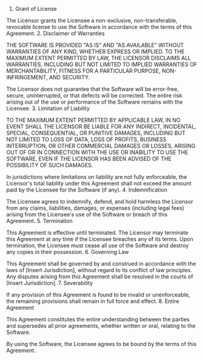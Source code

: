 1. Grant of License

The Licensor grants the Licensee a non-exclusive, non-transferable, revocable license to use the Software in accordance with the terms of this Agreement.
2. Disclaimer of Warranties

THE SOFTWARE IS PROVIDED "AS IS" AND "AS AVAILABLE" WITHOUT WARRANTIES OF ANY KIND, WHETHER EXPRESS OR IMPLIED. TO THE MAXIMUM EXTENT PERMITTED BY LAW, THE LICENSOR DISCLAIMS ALL WARRANTIES, INCLUDING BUT NOT LIMITED TO IMPLIED WARRANTIES OF MERCHANTABILITY, FITNESS FOR A PARTICULAR PURPOSE, NON-INFRINGEMENT, AND SECURITY.

The Licensor does not guarantee that the Software will be error-free, secure, uninterrupted, or that defects will be corrected. The entire risk arising out of the use or performance of the Software remains with the Licensee.
3. Limitation of Liability

TO THE MAXIMUM EXTENT PERMITTED BY APPLICABLE LAW, IN NO EVENT SHALL THE LICENSOR BE LIABLE FOR ANY INDIRECT, INCIDENTAL, SPECIAL, CONSEQUENTIAL, OR PUNITIVE DAMAGES, INCLUDING BUT NOT LIMITED TO LOSS OF DATA, LOSS OF PROFITS, BUSINESS INTERRUPTION, OR OTHER COMMERCIAL DAMAGES OR LOSSES, ARISING OUT OF OR IN CONNECTION WITH THE USE OR INABILITY TO USE THE SOFTWARE, EVEN IF THE LICENSOR HAS BEEN ADVISED OF THE POSSIBILITY OF SUCH DAMAGES.

In jurisdictions where limitations on liability are not fully enforceable, the Licensor's total liability under this Agreement shall not exceed the amount paid by the Licensee for the Software (if any).
4. Indemnification

The Licensee agrees to indemnify, defend, and hold harmless the Licensor from any claims, liabilities, damages, or expenses (including legal fees) arising from the Licensee's use of the Software or breach of this Agreement.
5. Termination

This Agreement is effective until terminated. The Licensor may terminate this Agreement at any time if the Licensee breaches any of its terms. Upon termination, the Licensee must cease all use of the Software and destroy any copies in their possession.
6. Governing Law

This Agreement shall be governed by and construed in accordance with the laws of [Insert Jurisdiction], without regard to its conflict of law principles. Any disputes arising from this Agreement shall be resolved in the courts of [Insert Jurisdiction].
7. Severability

If any provision of this Agreement is found to be invalid or unenforceable, the remaining provisions shall remain in full force and effect.
8. Entire Agreement

This Agreement constitutes the entire understanding between the parties and supersedes all prior agreements, whether written or oral, relating to the Software.

By using the Software, the Licensee agrees to be bound by the terms of this Agreement.
